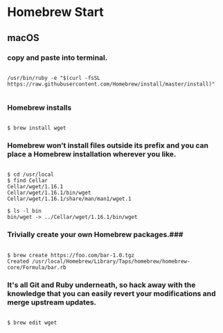 # Homebrew Start #

## macOS ##

### copy and paste into terminal. ###

```terminal

/usr/bin/ruby -e "$(curl -fsSL https://raw.githubusercontent.com/Homebrew/install/master/install)"


```
### Homebrew installs ###

```

$ brew install wget

```


### Homebrew won’t install files outside its prefix and you can place a Homebrew installation wherever you like. ###


```

$ cd /usr/local
$ find Cellar
Cellar/wget/1.16.1
Cellar/wget/1.16.1/bin/wget
Cellar/wget/1.16.1/share/man/man1/wget.1

$ ls -l bin
bin/wget -> ../Cellar/wget/1.16.1/bin/wget

```

### Trivially create your own Homebrew packages.###


```

$ brew create https://foo.com/bar-1.0.tgz
Created /usr/local/Homebrew/Library/Taps/homebrew/homebrew-core/Formula/bar.rb

```

### It's all Git and Ruby underneath, so hack away with the knowledge that you can easily revert your modifications and merge upstream updates. ###


```

$ brew edit wget 

```




